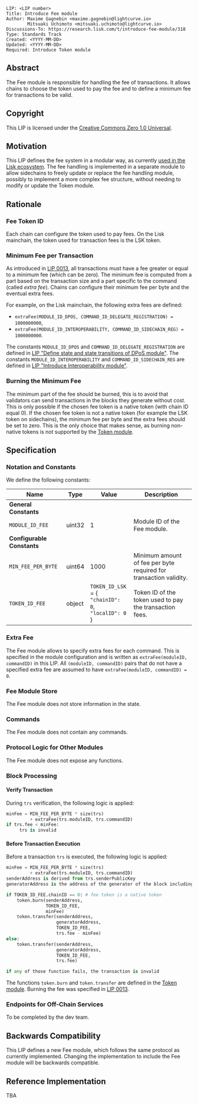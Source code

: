 ```
LIP: <LIP number>
Title: Introduce Fee module
Author: Maxime Gagnebin <maxime.gagnebin@lightcurve.io>
        Mitsuaki Uchimoto <mitsuaki.uchimoto@lightcurve.io>
Discussions-To: https://research.lisk.com/t/introduce-fee-module/318
Type: Standards Track
Created: <YYYY-MM-DD>
Updated: <YYYY-MM-DD>
Required: Introduce Token module
```


## Abstract

The Fee module is responsible for handling the fee of transactions. 
It allows chains to choose the token used to pay the fee and to define a minimum fee for transactions to be valid.


## Copyright

This LIP is licensed under the [Creative Commons Zero 1.0 Universal](https://creativecommons.org/publicdomain/zero/1.0/).


## Motivation

This LIP defines the fee system in a modular way, as currently [used in the Lisk ecosystem][state-model-LIP]. 
The fee handling is implemented in a separate module to allow sidechains to freely update or replace the fee handling module, 
possibly to implement a more complex fee structure, without needing to modify or update the Token module.


## Rationale


### Fee Token ID

Each chain can configure the token used to pay fees. 
On the Lisk mainchain, the token used for transaction fees is the LSK token.


### Minimum Fee per Transaction

As introduced in [LIP 0013][LIP-0013], all transactions must have a fee greater or equal to a minimum fee (which can be zero). 
The minimum fee is computed from a part based on the transaction size and a part specific to the command (called _extra fee_). 
Chains can configure their minimum fee per byte and the eventual extra fees.

For example, on the Lisk mainchain, the following extra fees are defined:

* `extraFee(MODULE_ID_DPOS, COMMAND_ID_DELEGATE_REGISTRATION) = 1000000000`,
* `extraFee(MODULE_ID_INTEROPERABILITY, COMMAND_ID_SIDECHAIN_REG) = 1000000000`.

The constants `MODULE_ID_DPOS` and `COMMAND_ID_DELEGATE_REGISTRATION` are defined in [LIP "Define state and state transitions of DPoS module"][DPoS-LIP]. 
The constants `MODULE_ID_INTEROPERABILITY` and `COMMAND_ID_SIDECHAIN_REG` are defined in [LIP "Introduce Interoperability module"][base-interoperability-LIP].


### Burning the Minimum Fee

The minimum part of the fee should be burned, this is to avoid that validators can send transactions in the blocks they generate without cost.
This is only possible if the chosen fee token is a native token (with chain ID equal 0).
If the chosen fee token is not a native token (for example the LSK token on sidechains), the minimum fee per byte and the extra fees should be set to zero.
This is the only choice that makes sense, as burning non-native tokens is not supported by the [Token module][token-LIP].


## Specification


### Notation and Constants

We define the following constants:

| Name          | Type    | Value       | Description       | 
| ------------- |---------| ------------|---------|
| **General Constants** ||||
| `MODULE_ID_FEE` | uint32 | 1 | Module ID of the Fee module. |
| **Configurable Constants** ||||
| `MIN_FEE_PER_BYTE`| uint64 | 1000 | Minimum amount of fee per byte required for transaction validity.|
| `TOKEN_ID_FEE`    | object | `TOKEN_ID_LSK` = {<br /> `"chainID": 0`, <br /> `"localID": 0`<br />} | Token ID of the token used to pay the transaction fees. |


### Extra Fee

The Fee module allows to specify extra fees for each command.
This is specified in the module configuration and is written as `extraFee(moduleID, commandID)` in this LIP. 
All `(moduleID, commandID)` pairs that do not have a specified extra fee are assumed to have `extraFee(moduleID, commandID) = 0`.


### Fee Module Store

The Fee module does not store information in the state.


### Commands

The Fee module does not contain any commands.


### Protocol Logic for Other Modules

The Fee module does not expose any functions.


### Block Processing


#### Verify Transaction

During `trs` verification, the following logic is applied:

```python
minFee = MIN_FEE_PER_BYTE * size(trs) 
         + extraFee(trs.moduleID, trs.commandID)
if trs.fee < minFee:
     trs is invalid
```


#### Before Transaction Execution

Before a transaction `trs` is executed, the following logic is applied:

```python
minFee = MIN_FEE_PER_BYTE * size(trs) 
         + extraFee(trs.moduleID, trs.commandID)
senderAddress is derived from trs.senderPublicKey
generatorAddress is the address of the generator of the block including trs

if TOKEN_ID_FEE.chainID == 0: # fee token is a native token 
    token.burn(senderAddress,
               TOKEN_ID_FEE,
               minFee)
    token.transfer(senderAddress, 
                   generatorAddress, 
                   TOKEN_ID_FEE, 
                   trs.fee - minFee) 
else:
    token.transfer(senderAddress,
                   generatorAddress,
                   TOKEN_ID_FEE,
                   trs.fee)

if any of those function fails, the transaction is invalid
```

The functions `token.burn` and `token.transfer` are defined in the [Token module][token-LIP]. Burning the fee was specified in [LIP 0013](https://github.com/LiskHQ/lips/blob/master/proposals/lip-0013.md).


### Endpoints for Off-Chain Services

To be completed by the dev team.


## Backwards Compatibility

This LIP defines a new Fee module, which follows the same protocol as currently implemented. Changing the implementation to include the Fee module will be backwards compatible.


## Reference Implementation

TBA


[LIP-0013]: https://github.com/LiskHQ/lips/blob/master/proposals/lip-0013.md
[token-LIP]: https://research.lisk.com/t/introduce-an-interoperable-token-module/295
[DPoS-LIP]: https://research.lisk.com
[base-interoperability-LIP]:https://research.lisk.com/t/properties-serialization-and-initial-values-of-the-interoperability-module/290
[state-model-LIP]: https://github.com/LiskHQ/lips/blob/master/proposals/lip-0040.md
